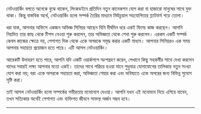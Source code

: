 নেটওয়ার্কিং বলতে অনেকে বুঝে থাকেন, লিংকডইনে প্রতিদিন নতুন কানেকশন যোগ করা বা হাজারো মানুষের সাথে যুক্ত থাকা। কিন্তু বাস্তবিক অর্থে, নেটওয়ার্কিং হলো সম্পর্ক তৈরির মাধ্যমে মিউচুয়াল সহযোগিতার প্ল্যাটফর্ম গড়ে তোলা। 

ধরা যাক, আপনার অফিসে একজন অভিজ্ঞ সিনিয়র আছেন যিনি দীর্ঘদিন ধরে একই ফিল্ডে কাজ করছেন। আপনি নিয়মিত তার কাছ থেকে টিপস নেওয়া শুরু করলেন, তার অভিজ্ঞতা থেকে শেখা শুরু করলেন। এরকম একটি সম্পর্ক কেবল কাজের ক্ষেত্রে নয়, পেশাগত দিক থেকে একে অপরকে সমৃদ্ধ করার একটি মাধ্যম। আপনার সিনিয়রও এক সময় আপনার সহায়তা প্রয়োজন হতে পারে। এটি আসল নেটওয়ার্কিং।

আরেকটি উদাহরণ হতে পারে, আপনি যদি একটি ওয়ার্কশপে অংশগ্রহণ করেন, সেখানে কিছু সহকর্মীর সাথে দেখা করলেন যাদের সবারই লক্ষ্য আপনার মতো একই। তাদের সাথে পরিচয় হওয়া মানে শুধুমাত্র যোগাযোগের তালিকায় নতুন সংখ্যা যোগ করা নয়; বরং একে অপরকে সহায়তা করা, অভিজ্ঞতা শেয়ার করা এবং ভবিষ্যতে একে অপরের জন্য বিভিন্ন সুযোগ সৃষ্টি করা।

তাই আসল নেটওয়ার্কিং হলো সম্পর্কের গভীরতায় মনোযোগ দেওয়া। আপনি যখন এই মনোভাব নিয়ে এগিয়ে যাবেন, তখন সত্যিকার অর্থেই পেশাগত এবং ব্যক্তিগত জীবনে সাফল্য অর্জন সম্ভব হবে।

---

